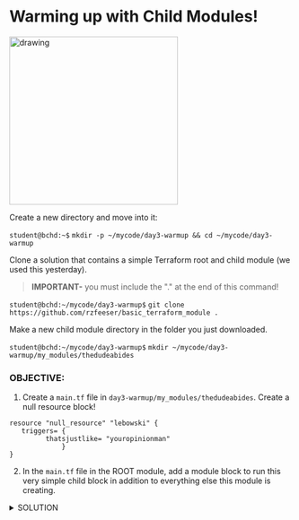 # Warming up with Child Modules!

<img src="https://i.imgflip.com/7qvcap.jpg" alt="drawing" width="300"/>



Create a new directory and move into it:

`student@bchd:~$` `mkdir -p ~/mycode/day3-warmup && cd ~/mycode/day3-warmup`

Clone a solution that contains a simple Terraform root and child module (we used this yesterday).
> **IMPORTANT-** you must include the "." at the end of this command!

`student@bchd:~/mycode/day3-warmup$` `git clone https://github.com/rzfeeser/basic_terraform_module .`

Make a new child module directory in the folder you just downloaded.

`student@bchd:~/mycode/day3-warmup$` `mkdir ~/mycode/day3-warmup/my_modules/thedudeabides`

### OBJECTIVE:

1. Create a `main.tf` file in `day3-warmup/my_modules/thedudeabides`. Create a null resource block!

```hcl
resource "null_resource" "lebowski" {
   triggers= {
         thatsjustlike= "youropinionman"
             }
}
```

2. In the `main.tf` file in the ROOT module, add a module block to run this very simple child block in addition to everything else this module is creating.

<details>
<summary>SOLUTION</summary>
<br>
   
Create a .tf file inside your *thedudeabides* child module directory and place your resource block into it:

`student@bchd:~/mycode/day3-warmup$` `vim ~/mycode/day3-warmup/my_modules/thedudeabides/main.tf`

```hcl
resource "null_resource" "lebowski" {
   triggers= {
         thatsjustlike= "youropinionman"
             }
}
```

Edit your `main.tf` file in your root module and add a module block that calls it:

`student@bchd:~/mycode/day3-warmup$` `vim ~/mycode/day3-warmup/main.tf`

```hcl
# ADD AT THE END OF THE DOCUMENT

module "nullresourcemaker" {
    source = "./my_modules/thedudeabides"
}
```

Back at your command line, run your module!

`terraform init`

`terraform apply -auto-approve`

Now check the objects you made. You should have the following:

`terraform state list`

```
docker_container.simplegoservice
docker_image.simplegoservice
module.my_container.docker_container.nginx
module.my_container.docker_image.nginx
module.nullresourcemaker.null_resource.lebowski
```

</details>
